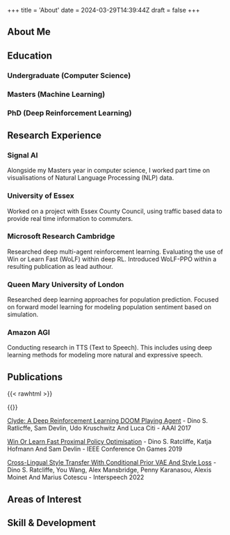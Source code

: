 +++
title = 'About'
date = 2024-03-29T14:39:44Z
draft = false
+++
## About Me

## Education

### Undergraduate (Computer Science)
### Masters (Machine Learning)
### PhD (Deep Reinforcement Learning)

## Research Experience

### Signal AI

Alongside my Masters year in computer science, I worked part time on visualisations of Natural Language Processing (NLP) data.

### University of Essex

Worked on a project with Essex County Council, using traffic based data to provide real time information to commuters.

### Microsoft Research Cambridge

Researched deep multi-agent reinforcement learning. Evaluating the use of Win or Learn Fast (WoLF) within deep RL. Introduced WoLF-PPO within a resulting publication as lead authour.

### Queen Mary University of London
Researched deep learning approaches for population prediction. Focused on forward model learning for modeling population sentiment based on simulation.

### Amazon AGI
Conducting research in TTS (Text to Speech). This includes using deep learning methods for modeling more natural and expressive speech.


## Publications
{{< rawhtml >}}
<div style="widht: 50%">
<dinoai-radar-chart></dinoai-radar-chart>
</div>
{{</ rawhtml >}}

[Clyde: A Deep Reinforcement Learning DOOM Playing Agent](http://google.com) - Dino S. Ratlicffe, Sam Devlin, Udo Kruschwitz And Luca Citi - AAAI 2017

[Win Or Learn Fast Proximal Policy Optimisation](http://google.com) - Dino S. Ratcliffe, Katja Hofmann And Sam Devlin - IEEE Conference On Games 2019

[Cross-Lingual Style Transfer With Conditional Prior VAE And Style Loss](http://google.com) - Dino S. Ratcliffe, You Wang, Alex Mansbridge, Penny Karanasou, Alexis Moinet And Marius Cotescu - Interspeech 2022

## Areas of Interest

## Skill & Development

